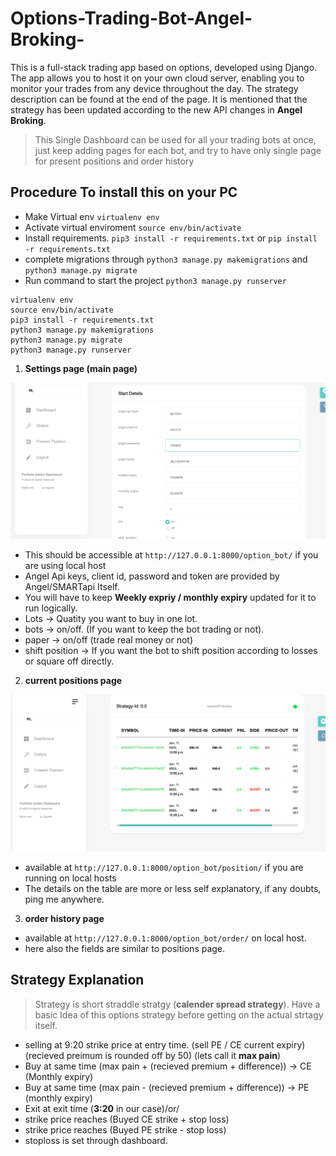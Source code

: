 # Options-Trading-Bot-Angel-Broking-





This is a full-stack trading app based on options, developed using Django. The app allows you to host it on your own cloud server, enabling you to monitor your trades from any device throughout the day. The strategy description can be found at the end of the page.
It is mentioned that the strategy has been updated according to the new API changes in **Angel Broking**.







>This Single Dashboard can be used for all your trading bots at once, just keep adding pages for each bot, and try to have only single page for present positions and order history




## Procedure To install this on your PC


 - Make Virtual env `virtualenv env`
 - Activate virtual enviroment `source env/bin/activate`
 - Install requirements. `pip3 install -r requirements.txt` or `pip install -r requirements.txt`
 - complete migrations through `python3 manage.py makemigrations` and `python3 manage.py migrate`
 - Run command to start the project `python3 manage.py runserver`



```
virtualenv env
source env/bin/activate
pip3 install -r requirements.txt
python3 manage.py makemigrations
python3 manage.py migrate
python3 manage.py runserver
```







1. **Settings page (main page)**


![Alt text](https://github.com/sudhanshu8833/Options-Trading-Bot-Angel-Broking-/blob/main/dashboard.png)


   - This should be accessible at `http://127.0.0.1:8000/option_bot/` if you are using local host
   - Angel Api keys, client id, password and token are provided by Angel/SMARTapi Itself.
   - You will have to keep **Weekly expriy / monthly expiry** updated for it to run logically.
   - Lots -> Quatity you want to buy in one lot.
   - bots -> on/off. (If you want to keep the bot trading or not).
   - paper -> on/off (trade real money or not)
   - shift position -> If you want the bot to shift position according to losses or square off directly.


2. **current positions page**


![Alt text](https://github.com/sudhanshu8833/Options-Trading-Bot-Angel-Broking-/blob/main/positions.png)

  - available at `http://127.0.0.1:8000/option_bot/position/` if you are running on local hosts
  - The details on the table are more or less self explanatory, if any doubts, ping me anywhere.



3. **order history page**


  - available at `http://127.0.0.1:8000/option_bot/order/` on local host.
  - here also the fields are similar to positions page.






## Strategy Explanation

>Strategy is short straddle stratgy (**calender spread strategy**). Have a basic Idea of this options strategy before getting on the actual strtagy itself.


- selling at 9:20 strike price at entry time. (sell PE / CE current expiry) (recieved preimum is rounded off by 50) (lets call it **max pain**)
- Buy at same time (max pain + (recieved premium + difference)) → CE (Monthly expiry)
- Buy at same time (max pain - (recieved premium + difference)) → PE (monthly expiry)
- Exit at exit time (**3:20** in our case)/or/
- strike price reaches (Buyed CE strike + stop loss)
- strike price reaches (Buyed PE strike - stop loss)
- stoploss is set through dashboard.



